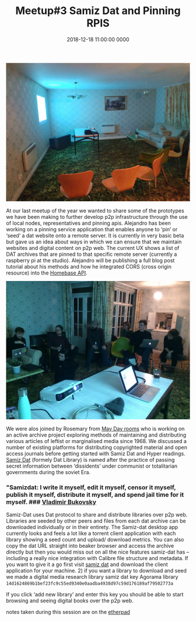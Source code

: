 ﻿---
layout: post
title:  "Meetup#3 Samiz Dat and Pinning RPIS"
date:   2018-12-18 11:00:00 0000
categories: server-co-op
thumbnail: /img/600x450-3.jpeg
excerpt: At our last meetup of the year we wanted to share some of the prototypes we have been making  
---
![alt text](/img/600x450-3.jpeg)

At our last meetup of the year we wanted to share some of the prototypes we have been making to further develop p2p infrastructure through the use of local nodes, representatives and pinning apis. Alejandro has been working on a pinning service application that enables anyone to ‘pin’ or ‘seed’ a dat website onto a remote server. It is currently in very basic beta but gave us an idea about ways in which we can ensure that we maintain websites and digital content on p2p web. The current UX shows a list of DAT archives that are pinned to that specific remote server (currently a raspberry pi at the studio). Alejandro will be publishing a full blog post tutorial about his methods and how he integrated CORS (cross origin resource) into the [Homebase API](https://github.com/beakerbrowser/homebase).

![alt text](/img/600x450-2.jpeg)

We were alos joined by Rosemary from [May Day rooms](http://maydayrooms.org/) who is working on an active archive project exploring methods of maintaining and distributing various articles of leftist or marginalised media since 1968. We discussed a number of existing platforms for distributing copyrighted material and open access journals before getting started with Samiz Dat and Hyper readings. [Samiz Dat](https://github.com/samiz-dat/samiz-dat) (formely Dat Library) is named after the practice of passing secret information between ‘dissidents’ under communist or totalitarian governments during the soviet Era.

### "Samizdat: I write it myself, edit it myself, censor it myself, publish it myself, distribute it myself, and spend jail time for it myself. ### [Vladimir Bukovsky](https://en.wikipedia.org/wiki/Samizdat)

Samiz-Dat uses Dat protocol to share and distribute libraries over p2p web. Libraries are seeded by other peers and files from each dat archive can be downloaded individually or in their entirety. The Samiz-dat desktop app currently looks and feels a lot like a torrent client application with each library showing a seed count and upload/ download metrics. You can also copy the dat URL straight into beaker browser and access the archive directly but then you would miss out on all the nice features samiz-dat has – including a really nice integration with Calibre file structure and metadata.
If you want to give it a go first visit [samiz dat](https://github.com/samiz-dat/samiz-dat/releases) and download the client application for your machine. 2) if you want a library to download and seed we made a digital media research library samiz dat key Agorama library
```14d1624869b1bef23fc9c55ed9340e0aadba4938d97c59d176189af79502773a```

If you click ‘add new library’ and enter this key you should be able to start browsing and seeing digital books over the p2p web.

notes taken during this session are on the [etherpad](http://amapad.bot.nu/p/13.12.2018)
